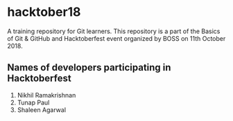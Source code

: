 # hacktober18

A training repository for Git learners. This repository is a part of the Basics of Git & GitHub and Hacktoberfest event organized by BOSS on 11th October 2018.


## Names of developers participating in Hacktoberfest

1. Nikhil Ramakrishnan
2. Tunap Paul
3. Shaleen Agarwal
